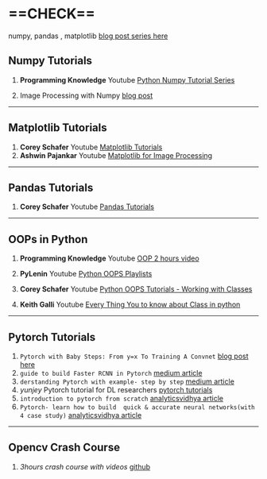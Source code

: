 # ==CHECK==
numpy, pandas , matplotlib [blog post series here](https://pythonhealthcare.org/)

## Numpy Tutorials
1. **Programming Knowledge** Youtube [Python Numpy Tutorial Series](https://www.youtube.com/playlist?list=PLS1QulWo1RIYWmvS03CzXh1MTSN9dbTnR)

2. Image Processing with Numpy [blog post](https://www.degeneratestate.org/posts/2016/Oct/23/image-processing-with-numpy/)
***

## Matplotlib Tutorials
1. **Corey Schafer** Youtube [Matplotlib Tutorials](https://www.youtube.com/playlist?list=PL-osiE80TeTvipOqomVEeZ1HRrcEvtZB_)
2. **Ashwin Pajankar** Youtube [Matplotlib for Image Processing](https://www.youtube.com/playlist?list=PLiHa1s-EL3vjy88bJeU07J0FXfzpzdUU9)
****
## Pandas Tutorials
1. **Corey Schafer** Youtube [Pandas Tutorials](https://www.youtube.com/playlist?list=PL-osiE80TeTsWmV9i9c58mdDCSskIFdDS)

****
## OOPs in Python

1. **Programming Knowledge** Youtube [OOP 2 hours video](https://www.youtube.com/watch?v=bgATKeiNcL8&list=PLS1QulWo1RIYEMepIBinxplXsx9v0zCSf&index=56)

2. **PyLenin** Youtube [Python OOPS Playlists](https://www.youtube.com/playlist?list=PLqEbL1vopgvsVCEk_aEnsLH-3qyn0Z6Wn)

3. **Corey Schafer** Youtube [Python OOPS Tutorials - Working with Classes](https://www.youtube.com/playlist?list=PL-osiE80TeTsqhIuOqKhwlXsIBIdSeYtc)

4. **Keith Galli** Youtube [Every Thing You to know about Class in python](https://www.youtube.com/watch?v=tmY6FEF8f1o)



***
## Pytorch Tutorials

1. ``Pytorch with Baby Steps: From y=x To Training A Convnet``    [blog post here](https://lelon.io/blog/2018/02/08/pytorch-with-baby-steps)
2. ``guide to build Faster RCNN in Pytorch`` [medium article](https://medium.com/@fractaldle/guide-to-build-faster-rcnn-in-pytorch-95b10c273439)
3. ``derstanding Pytorch with example- step by step`` [medium article](https://towardsdatascience.com/understanding-pytorch-with-an-example-a-step-by-step-tutorial-81fc5f8c4e8e)
4. *yunjey* Pytorch tutorial for DL researchers [pytorch tutorials](https://github.com/yunjey/pytorch-tutorial)
5. ``introduction to pytorch from scratch`` [analyticsvidhya article](https://www.analyticsvidhya.com/blog/2019/09/introduction-to-pytorch-from-scratch/)
6. ``Pytorch- learn how to build  quick & accurate neural networks(with 4 case study)`` [analyticsvidhya article](https://www.analyticsvidhya.com/blog/2019/01/guide-pytorch-neural-networks-case-studies/)


***
## Opencv Crash Course

1. *3hours crash course with videos* [github](https://github.com/murtazahassan/OpenCV-Python-Tutorials-for-Beginners)


